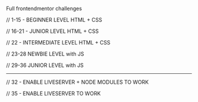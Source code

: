 Full frontendmentor challenges

// 1-15 - BEGINNER LEVEL HTML + CSS

// 16-21 - JUNIOR LEVEL HTML + CSS

// 22 - INTERMEDIATE LEVEL HTML + CSS

// 23-28 NEWBIE LEVEL with JS

// 29-36 JUNIOR LEVEL with JS

--------------------------------------

// 32 - ENABLE LIVESERVER + NODE MODULES TO WORK

// 35 - ENABLE LIVESERVER TO WORK

